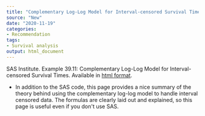 ```yaml
---
title: "Complementary Log-Log Model for Interval-censored Survival Times"
source: "New"
date: "2020-11-19"
categories:
- Recommendation
tags:
- Survival analysis
output: html_document
---
```


SAS Institute. Example 39.11: Complementary Log-Log Model for Interval-censored Survival Times. Available in [html format](https://v8doc.sas.com/sashtml/stat/chap39/sect54.htm).

<!---More--->

+ In addition to the SAS code, this page provides a nice summary of the theory behind using the complementary log-log model to handle interval censored data. The formulas are clearly laid out and explained, so this page is useful even if you don't use SAS.
